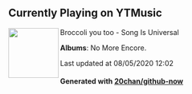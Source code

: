 ## Currently Playing on YTMusic

[<img align="left" width="100" src="https://lh3.googleusercontent.com/dD6CdfjkxIRVt3y2-HE3J_UCzYV7ptev8J5ygymFdkM3HaaxLrstI5gdPKM1WTFV9Oa7v6x1x0CxPBw">](https://music.youtube.com/channel/UC4YQ3qL9E3SoonZtWeguHKg)

Broccoli you too - Song Is Universal

**Albums**: No More Encore.

Last updated at 08/05/2020 12:02

#### Generated with [20chan/github-now](https://github.com/20chan/github-now)


<!--
**20chan/20chan** is a ✨ _special_ ✨ repository because its `README.md` (this file) appears on your GitHub profile.

Here are some ideas to get you started:

- 🔭 I’m currently working on ...
- 🌱 I’m currently learning ...
- 👯 I’m looking to collaborate on ...
- 🤔 I’m looking for help with ...
- 💬 Ask me about ...
- 📫 How to reach me: ...
- 😄 Pronouns: ...
- ⚡ Fun fact: ...
-->
